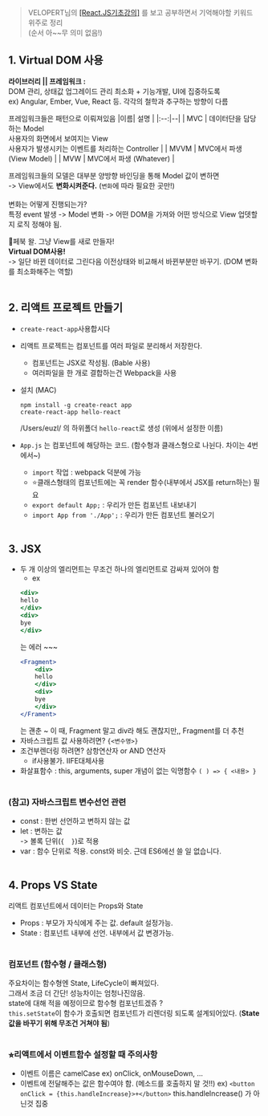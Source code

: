 > VELOPERT님의 [\[React.JS기초강의\]](%5Bhttps://velopert.com/reactjs-tutorials%5D%28https://velopert.com/reactjs-tutorials%29) 를 보고 공부하면서 기억해야할 키워드 위주로 정리<br>
> (순서 아~~무 의미 없음!)

## 1. Virtual DOM 사용
**라이브러리 || 프레임워크 :** <br>
DOM 관리, 상태값 업그레이드 관리 최소화 + 기능개발, UI에 집중하도록<br>
ex) Angular, Ember, Vue, React 등. 각각의 철학과 추구하는 방향이 다름<br>

프레임워크들은 패턴으로 이뤄져있음
|이름| 설명 |
|:--:|--|
| MVC | 데이터단을 담당하는 Model <br> 사용자의 화면에서 보여지는 View <br> 사용자가 발생시키는 이벤트를 처리하는 Controller |
| MVVM | MVC에서 파생 (View Model) |
| MVW | MVC에서 파생 (Whatever) |

프레임워크들의 모델은 대부분 양방향 바인딩을 통해 Model 값이 변하면 <br>
-> View에서도 **변화시켜준다.** (`변화`에 따라 필요한 곳만!)
<br>
<br>
변화는 어떻게 진행되는가?<br>
특정 event 발생 -> Model 변화 -> 어떤 DOM을 가져와 어떤 방식으로 View 업뎃할지 로직 정해야 됨. 

🤔페북 왈. 그냥 View를 새로 만들자!<br>
**Virtual DOM사용!** <br>
-> 일단 바뀐 데이터로 그린다음 이전상태와 비교해서 바뀐부분만 바꾸기. (DOM 변화를 최소화해주는 역할)
<br>
<br>
## 2. 리액트 프로젝트 만들기
- `create-react-app`사용합시다

- 리액트 프로젝트는 컴포넌트를 여러 파일로 분리해서 저장한다.
	- 컴포넌트는 JSX로 작성됨. (Bable 사용)
	- 여러파일을 한 개로 결합하는건 Webpack을 사용

- 설치 (MAC)
	```
	npm install -g create-react app
	create-react-app hello-react
	```
	/Users/euzl/ 의 하위폴더 `hello-react`로 생성 (위에서 설정한 이름)

- `App.js` 는 컴포넌트에 해당하는 코드. (함수형과 클래스형으로 나뉜다. 차이는 4번에서~)
	- `import` 작업 : webpack 덕분에 가능
	- ⭐️클래스형태의 컴포넌트에는 꼭 render 함수(내부에서 JSX를 return하는) 필요
	- `export default App;` : 우리가 만든 컴포넌트 내보내기
	- `import App from './App';` : 우리가 만든 컴포넌트 불러오기
<br><br>
## 3. JSX
- 두 개 이상의 엘리먼트는 무조건 하나의 엘리먼트로 감싸져 있어야 함
	- ex
	```jsx
	<div>
	hello
	</div>
	<div>
	bye
	</div>
	```
	는 에러 ~~~
	```jsx
	<Fragment>
		<div>
		hello
		</div>
		<div>
		bye
		</div>
	</Frament>
	```
	는 괜춘 ~ 이 때, Fragment 말고 div라 해도 괜찮지만,, Fragment를 더 추천
- 자바스크립트 값 사용하려면? `{<변수명>}`
- 조건부렌더링 하려면? 삼항연산자 or AND 연산자
	- if사용불가. IIFE대체사용
- 화살표함수 : this, arguments, super 개념이 없는 익명함수 `( ) => { <내용> }`
<br><br>
### (참고) 자바스크립트 변수선언 관련
- const : 한번 선언하고 변하지 않는 값
- let : 변하는 값<br> -> 볼록 단위(`{  }`)로 적용
- var : 함수 단위로 적용. const와 비슷. 근데 ES6에선 쓸 일 없습니다.
<br><br>
## 4. Props VS State
리액트 컴포넌트에서 데이터는 Props와 State
- Props : 부모가 자식에게 주는 값. default 설정가능.
- State : 컴포넌트 내부에 선언. 내부에서 값 변경가능.
<br><br>
### 컴포넌트 (함수형 / 클래스형)
주요차이는 함수형엔 State, LifeCycle이 빠져있다.<br>
그래서 조금 더 간단! 성능차이는 엄청나진않음.
<br>
state에 대해 적을 예정이므로 함수형 컴포넌트겠쥬 ?
<br>
`this.setState`이 함수가 호출되면 컴포넌트가 리렌더링 되도록 설계되어있다. (**State값을 바꾸기 위해 무조건 거쳐야 됨**)
<br><br>
### ⭐︎리액트에서 이벤트함수 설정할 때 주의사항
- 이벤트 이름은 camelCase 
	ex) onClick, onMouseDown, ...
- 이벤트에 전달해주는 값은 함수여야 함. (메소드를 호출하지 말 것!!)
	ex) `<button onClick = {this.handleIncrease}>+</button>`
		this.handleIncrease() 가 아닌것 집중
    



